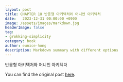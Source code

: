 ```yaml
---
layout: post
title: CHAPTER 18 반응형 아키텍처와 어니언 아키텍처
date:   2023-12-31 00:00:00 +0900
image: /assets/images/markdown.jpg
headerImage: false
tag:
- grokking-simplicity
category: book
author: eunice-hong
description: Markdown summary with different options
---
```


반응형 아키텍처와 어니언 아키텍처

You can find the original post [here](https://livebook.manning.com/book/grokking-simplicity/chapter-18/).
